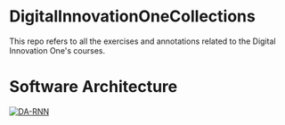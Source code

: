# DigitalInnovationOneCollections
This repo refers to all the exercises and annotations related to the Digital Innovation One's courses.

# Software Architecture
<a href="https://github.com/OrangePixelEye/fundamentos_arquitetura">
	<img align="center" src="https://github-readme-stats.vercel.app/api/pin/?username=OrangePixelEye&repo=fundamentos_arquiteturas&show_icons=true&line_height=27&title_color=6aa6f8&text_color=8a919a&icon_color=6aa6f8&bg_color=22272e" alt="DA-RNN" />
</a>